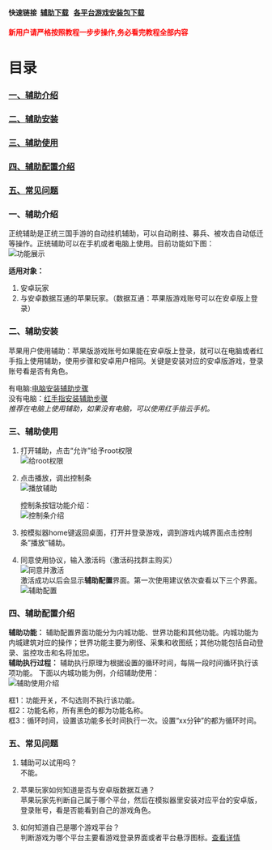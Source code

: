 #### 快速链接  [辅助下载](https://github.com/liuyong0/liuyong0.github.io/releases)   [各平台游戏安装包下载](/state.md)   
<h4 style="color:red">新用户请严格按照教程一步步操作,务必看完教程全部内容</h4>

# 目录
### [一、辅助介绍](#two)
### [二、辅助安装](#three)
### [三、辅助使用](#four)
### [四、辅助配置介绍](#five)
### [五、常见问题](#six)


<span id="two"> <span>
### 一、辅助介绍
正统辅助是正统三国手游的自动挂机辅助，可以自动刷挂、募兵、被攻击自动低迁等操作。正统辅助可以在手机或者电脑上使用。目前功能如下图：  
![功能展示](/imgs/功能展示.png)


**适用对象：**
1. 安卓玩家
2. 与安卓数据互通的苹果玩家。（数据互通：苹果版游戏账号可以在安卓版上登录）



<span id="three"> <span>
### 二、辅助安装
苹果用户使用辅助：苹果版游戏账号如果能在安卓版上登录，就可以在电脑或者红手指上使用辅助，使用步骤和安卓用户相同。关键是安装对应的安卓版游戏，登录账号看是否有角色。  

有电脑:[电脑安装辅助步骤](/电脑安装辅助.md)  
没有电脑：[红手指安装辅助步骤](/红手指安装辅助.md)  
*推荐在电脑上使用辅助，如果没有电脑，可以使用红手指云手机。*  

 
	

	
<span id="four"> <span>
### 三、辅助使用
1. 打开辅助，点击“允许”给予root权限  
	![给root权限](/imgs/给root权限.png) 
2. 点击播放，调出控制条  
	![播放辅助](/imgs/播放辅助.png)  
	  
	控制条按钮功能介绍：  
	![控制条介绍](/imgs/控制条介绍.png)   
	
3. 按模拟器home键返回桌面，打开并登录游戏，调到游戏内城界面点击控制条”播放“辅助。  

4. 同意使用协议，输入激活码（激活码找群主购买）  
	![同意并激活](/imgs/同意并激活.png)  
	激活成功以后会显示**辅助配置**界面。第一次使用建议依次查看以下三个界面。
	![辅助配置](imgs/辅助配置.png)

	
<span id="five"> <span>
### 四、辅助配置介绍   
**辅助功能：** 辅助配置界面功能分为内城功能、世界功能和其他功能。内城功能为内城建筑对应的操作；世界功能主要为刷怪、采集和收图纸；其他功能包括自动登录、监控攻击和名将加忠。  
**辅助执行过程：** 辅助执行原理为根据设置的循环时间，每隔一段时间循环执行该项功能。
下面以内城功能为例，介绍辅助使用：  
![辅助使用介绍](/imgs/辅助使用介绍.png)  

框1：功能开关，不勾选则不执行该功能。  
框2：功能名称，所有黑色的都为功能名称。  
框3：循环时间，设置该功能多长时间执行一次。设置“xx分钟”的都为循环时间。  



<span id="six"> <span>
### 五、常见问题  
1. 辅助可以试用吗？  
不能。  

2. 苹果玩家如何知道是否与安卓版数据互通？  
苹果玩家先判断自己属于哪个平台，然后在模拟器里安装对应平台的安卓版，登录账号，看是否能看到自己的游戏角色。  

3. 如何知道自己是哪个游戏平台？  
判断游戏为哪个平台主要看游戏登录界面或者平台悬浮图标。[查看详情](/state.md)  

	
	
	

